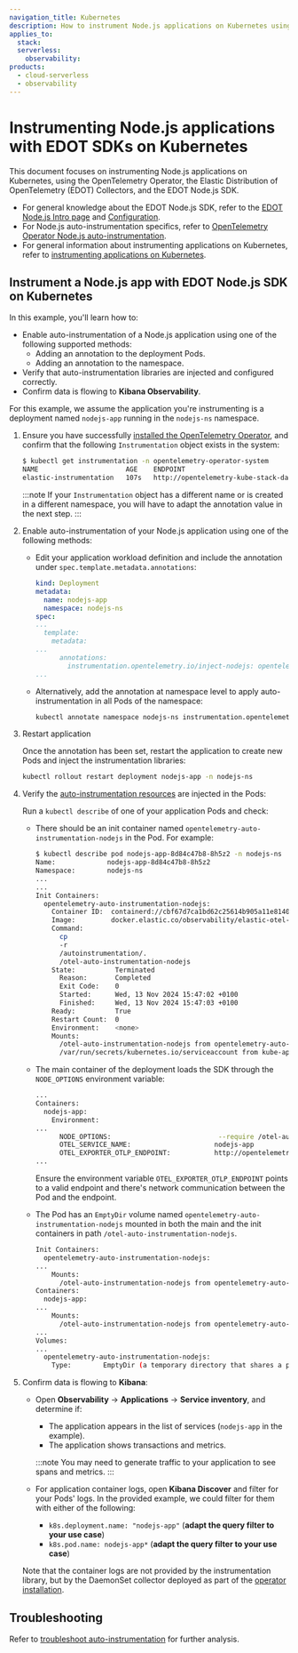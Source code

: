 ```yaml
---
navigation_title: Kubernetes
description: How to instrument Node.js applications on Kubernetes using the Elastic Distribution of OpenTelemetry (EDOT).
applies_to:
  stack:
  serverless:
    observability:
products:
  - cloud-serverless
  - observability
---
```


# Instrumenting Node.js applications with EDOT SDKs on Kubernetes

This document focuses on instrumenting Node.js applications on Kubernetes, using the OpenTelemetry Operator, the Elastic Distribution of OpenTelemetry (EDOT) Collectors, and the EDOT Node.js SDK.

- For general knowledge about the EDOT Node.js SDK, refer to the [EDOT Node.js Intro page](../index.md) and [Configuration](../configuration.md).
- For Node.js auto-instrumentation specifics, refer to [OpenTelemetry Operator Node.js auto-instrumentation](https://opentelemetry.io/docs/kubernetes/operator/automatic/#nodejs).
- For general information about instrumenting applications on Kubernetes, refer to [instrumenting applications on Kubernetes](../../../use-cases/kubernetes/instrumenting-applications.md).

## Instrument a Node.js app with EDOT Node.js SDK on Kubernetes

<!--
Useful links:
- Example: https://github.com/elastic/elastic-otel-node/tree/main/examples/otel-operator/ documented at https://github.com/elastic/elastic-otel-node/blob/main/DEVELOPMENT.md#testing-k8s-auto-instrumentation-with-otel-operator
(not user friendly, but we could use it in the future if we want to add a proper example here)
-->

In this example, you'll learn how to:

- Enable auto-instrumentation of a Node.js application using one of the following supported methods:
  - Adding an annotation to the deployment Pods.
  - Adding an annotation to the namespace.
- Verify that auto-instrumentation libraries are injected and configured correctly.
- Confirm data is flowing to **Kibana Observability**.

For this example, we assume the application you're instrumenting is a deployment named `nodejs-app` running in the `nodejs-ns` namespace.

1. Ensure you have successfully [installed the OpenTelemetry Operator](../../../use-cases/kubernetes/deployment.md), and confirm that the following `Instrumentation` object exists in the system:

    ```bash
    $ kubectl get instrumentation -n opentelemetry-operator-system
    NAME                      AGE    ENDPOINT
    elastic-instrumentation   107s   http://opentelemetry-kube-stack-daemon-collector.opentelemetry-operator-system.svc.cluster.local:4318
    ```

    :::note
    If your `Instrumentation` object has a different name or is created in a different namespace, you will have to adapt the annotation value in the next step.
    :::

2. Enable auto-instrumentation of your Node.js application using one of the following methods:

    - Edit your application workload definition and include the annotation under `spec.template.metadata.annotations`:

      ```yaml
      kind: Deployment
      metadata:
        name: nodejs-app
        namespace: nodejs-ns
      spec:
      ...
        template:
          metadata:
      ...
            annotations:
              instrumentation.opentelemetry.io/inject-nodejs: opentelemetry-operator-system/elastic-instrumentation
      ...
      ```

    - Alternatively, add the annotation at namespace level to apply auto-instrumentation in all Pods of the namespace:

      ```bash
      kubectl annotate namespace nodejs-ns instrumentation.opentelemetry.io/inject-nodejs=opentelemetry-operator-system/elastic-instrumentation
      ```

3. Restart application

    Once the annotation has been set, restart the application to create new Pods and inject the instrumentation libraries:

      ```bash
      kubectl rollout restart deployment nodejs-app -n nodejs-ns
      ```

4. Verify the [auto-instrumentation resources](../../../use-cases/kubernetes/instrumenting-applications.md#how-auto-instrumentation-works) are injected in the Pods:

    Run a `kubectl describe` of one of your application Pods and check:

    - There should be an init container named `opentelemetry-auto-instrumentation-nodejs` in the Pod. For example:

      ```bash
      $ kubectl describe pod nodejs-app-8d84c47b8-8h5z2 -n nodejs-ns
      Name:             nodejs-app-8d84c47b8-8h5z2
      Namespace:        nodejs-ns
      ...
      ...
      Init Containers:
        opentelemetry-auto-instrumentation-nodejs:
          Container ID:  containerd://cbf67d7ca1bd62c25614b905a11e81405bed6fd215f2df21f84b90fd0279230b
          Image:         docker.elastic.co/observability/elastic-otel-node:0.5.0
          Command:
            cp
            -r
            /autoinstrumentation/.
            /otel-auto-instrumentation-nodejs
          State:          Terminated
            Reason:       Completed
            Exit Code:    0
            Started:      Wed, 13 Nov 2024 15:47:02 +0100
            Finished:     Wed, 13 Nov 2024 15:47:03 +0100
          Ready:          True
          Restart Count:  0
          Environment:    <none>
          Mounts:
            /otel-auto-instrumentation-nodejs from opentelemetry-auto-instrumentation-nodejs (rw)
            /var/run/secrets/kubernetes.io/serviceaccount from kube-api-access-swhn5 (ro)
      ```

    - The main container of the deployment loads the SDK through the `NODE_OPTIONS` environment variable:

      ```bash
      ...
      Containers:
        nodejs-app:
          Environment:
      ...
            NODE_OPTIONS:                           --require /otel-auto-instrumentation-nodejs/autoinstrumentation.js
            OTEL_SERVICE_NAME:                     nodejs-app
            OTEL_EXPORTER_OTLP_ENDPOINT:           http://opentelemetry-kube-stack-daemon-collector.opentelemetry-operator-system.svc.cluster.local:4318
      ...
      ```

      Ensure the environment variable `OTEL_EXPORTER_OTLP_ENDPOINT` points to a valid endpoint and there's network communication between the Pod and the endpoint.

    - The Pod has an `EmptyDir` volume named `opentelemetry-auto-instrumentation-nodejs` mounted in both the main and the init containers in path `/otel-auto-instrumentation-nodejs`.

      ```bash
      Init Containers:
        opentelemetry-auto-instrumentation-nodejs:
      ...
          Mounts:
            /otel-auto-instrumentation-nodejs from opentelemetry-auto-instrumentation-nodejs (rw)
      Containers:
        nodejs-app:
      ...
          Mounts:
            /otel-auto-instrumentation-nodejs from opentelemetry-auto-instrumentation-nodejs (rw)
      ...
      Volumes:
      ...
        opentelemetry-auto-instrumentation-nodejs:
          Type:        EmptyDir (a temporary directory that shares a pod's lifetime)
      ```

5. Confirm data is flowing to **Kibana**:

    - Open **Observability** -> **Applications** -> **Service inventory**, and determine if:
        - The application appears in the list of services (`nodejs-app` in the example).
        - The application shows transactions and metrics.


        :::note
        You may need to generate traffic to your application to see spans and metrics.
        :::

    - For application container logs, open **Kibana Discover** and filter for your Pods' logs. In the provided example, we could filter for them with either of the following:
        - `k8s.deployment.name: "nodejs-app"` (**adapt the query filter to your use case**)
        - `k8s.pod.name: nodejs-app*` (**adapt the query filter to your use case**)

    Note that the container logs are not provided by the instrumentation library, but by the DaemonSet collector deployed as part of the [operator installation](../../../use-cases/kubernetes/deployment.md).

## Troubleshooting

Refer to [troubleshoot auto-instrumentation](../../../use-cases/kubernetes/instrumenting-applications.md#troubleshooting-auto-instrumentation) for further analysis.
